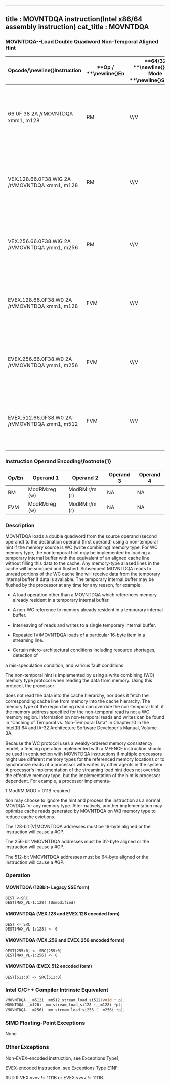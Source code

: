 ----------------------------
title : MOVNTDQA instruction(Intel x86/64 assembly instruction)
cat_title : MOVNTDQA
----------------------------
### MOVNTDQA--Load Double Quadword Non-Temporal Aligned Hint


|**Opcode/**\newline{}**Instruction**|**Op / **\newline{}**En**|**64/32 **\newline{}**bit Mode **\newline{}**Support**|**CPUID **\newline{}**Feature Flag**|**Description**|
|------------------------------------|-------------------------|------------------------------------------------------|------------------------------------|---------------|
|66 0F 38 2A /rMOVNTDQA xmm1, m128|RM|V/V|SSE4_1|Move double quadword from m128 to xmm1 using non-temporal hint if WC memory type.|
|VEX.128.66.0F38.WIG 2A /rVMOVNTDQA xmm1, m128|RM|V/V|AVX|Move double quadword from m128 to xmm using non-temporal hint if WC memory type.|
|VEX.256.66.0F38.WIG 2A /rVMOVNTDQA ymm1, m256|RM|V/V|AVX2|Move 256-bit data from m256 to ymm using non-temporal hint if WC memory type.|
|EVEX.128.66.0F38.W0 2A /rVMOVNTDQA xmm1, m128|FVM|V/V|AVX512VLAVX512F|Move 128-bit data from m128 to xmm using non-temporal hint if WC memory type.|
|EVEX.256.66.0F38.W0 2A /rVMOVNTDQA ymm1, m256|FVM|V/V|AVX512VLAVX512F|Move 256-bit data from m256 to ymm using non-temporal hint if WC memory type.|
|EVEX.512.66.0F38.W0 2A /rVMOVNTDQA zmm1, m512|FVM|V/V|AVX512F|Move 512-bit data from m512 to zmm using non-temporal hint if WC memory type.|
### Instruction Operand Encoding\footnote{1}


|Op/En|Operand 1|Operand 2|Operand 3|Operand 4|
|-----|---------|---------|---------|---------|
|RM|ModRM:reg (w)|ModRM:r/m (r)|NA|NA|
|FVM|ModRM:reg (w)|ModRM:r/m (r)|NA|NA|
### Description


MOVNTDQA loads a double quadword from the source operand (second operand) to the destination operand (first operand) using a non-temporal hint if the memory source is WC (write combining) memory type. For WC memory type, the nontemporal hint may be implemented by loading a temporary internal buffer with the equivalent of an aligned cache line without filling this data to the cache. Any memory-type aliased lines in the cache will be snooped and flushed. Subsequent MOVNTDQA reads to unread portions of the WC cache line will receive data from the temporary internal buffer if data is available. The temporary internal buffer may be flushed by the processor at any time for any reason, for example:

*  A load operation other than a MOVNTDQA which references memory already resident in a temporary internal buffer.

*  A non-WC reference to memory already resident in a temporary internal buffer.

*  Interleaving of reads and writes to a single temporary internal buffer.

*  Repeated (V)MOVNTDQA loads of a particular 16-byte item in a streaming line.

*  Certain micro-architectural conditions including resource shortages, detection of

a mis-speculation condition, and various fault conditions

The non-temporal hint is implemented by using a write combining (WC) memory type protocol when reading the data from memory. Using this protocol, the processor

does not read the data into the cache hierarchy, nor does it fetch the corresponding cache line from memory into the cache hierarchy. The memory type of the region being read can override the non-temporal hint, if the memory address specified for the non-temporal read is not a WC memory region. Information on non-temporal reads and writes can be found in "Caching of Temporal vs. Non-Temporal Data" in Chapter 10 in the Intel(R) 64 and IA-32 Architecture Software Developer's Manual, Volume 3A.

Because the WC protocol uses a weakly-ordered memory consistency model, a fencing operation implemented with a MFENCE instruction should be used in conjunction with MOVNTDQA instructions if multiple processors might use different memory types for the referenced memory locations or to synchronize reads of a processor with writes by other agents in the system. A processor's implementation of the streaming load hint does not override the effective memory type, but the implementation of the hint is processor dependent. For example, a processor implementa-



1.ModRM.MOD = 011B required



tion may choose to ignore the hint and process the instruction as a normal MOVDQA for any memory type. Alter-natively, another implementation may optimize cache reads generated by MOVNTDQA on WB memory type to reduce cache evictions.

The 128-bit (V)MOVNTDQA addresses must be 16-byte aligned or the instruction will cause a #GP.

The 256-bit VMOVNTDQA addresses must be 32-byte aligned or the instruction will cause a #GP.

The 512-bit VMOVNTDQA addresses must be 64-byte aligned or the instruction will cause a #GP.


### Operation
#### MOVNTDQA (128bit- Legacy SSE form)
```info-verb
DEST  <-SRC
DEST[MAX_VL-1:128] (Unmodified)
```
#### VMOVNTDQA (VEX.128 and EVEX.128 encoded form)
```info-verb
DEST  <- SRC
DEST[MAX_VL-1:128] <-  0 
```
#### VMOVNTDQA (VEX.256 and EVEX.256 encoded forms)
```info-verb
DEST[255:0] <-  SRC[255:0]
DEST[MAX_VL-1:256] <-  0
```
#### VMOVNTDQA (EVEX.512 encoded form)
```info-verb
DEST[511:0] <-  SRC[511:0]
```

### Intel C/C++ Compiler Intrinsic Equivalent

```cpp
VMOVNTDQA __m512i _mm512_stream_load_si512(void * p);
MOVNTDQA __m128i _mm_stream_load_si128 (__m128i *p);
VMOVNTDQA __m256i _mm_stream_load_si256 (__m256i *p);
```
### SIMD Floating-Point Exceptions


None

### Other Exceptions


Non-EVEX-encoded instruction, see Exceptions Type1; 

EVEX-encoded instruction, see Exceptions Type E1NF.

#UD If VEX.vvvv != 1111B or EVEX.vvvv != 1111B.

